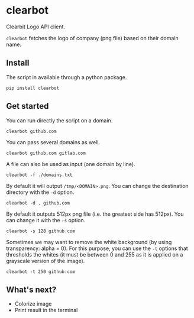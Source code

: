 # clearbot

Clearbit Logo API client.

`clearbot` fetches the logo of company (png file) based on their domain name.

## Install

The script in available through a python package.

```shell
pip install clearbot
```

## Get started

You can run directly the script on a domain.

```shell
clearbot github.com
```

You can pass several domains as well.

```shell
clearbot github.com gitlab.com
```

A file can also be used as input (one domain by line).

```shell
clearbot -f ./domains.txt
```

By default it will output `/tmp/<DOMAIN>.png`. You can change the destination directory with the `-d` option.

```shell
clearbot -d . github.com
```

By default it outputs 512px png file (i.e. the greatest side has 512px). You can change it with the `-s` option.

```shell
clearbot -s 128 github.com
```

Sometimes we may want to remove the white background (by using transparency: alpha = 0). For this purpose, you can use the `-t` options that thresholds the whites (it must be between 0 and 255 as it is applied on a grayscale version of the image).

```shell
clearbot -t 250 github.com
```

## What's next?

- Colorize image
- Print result in the terminal
